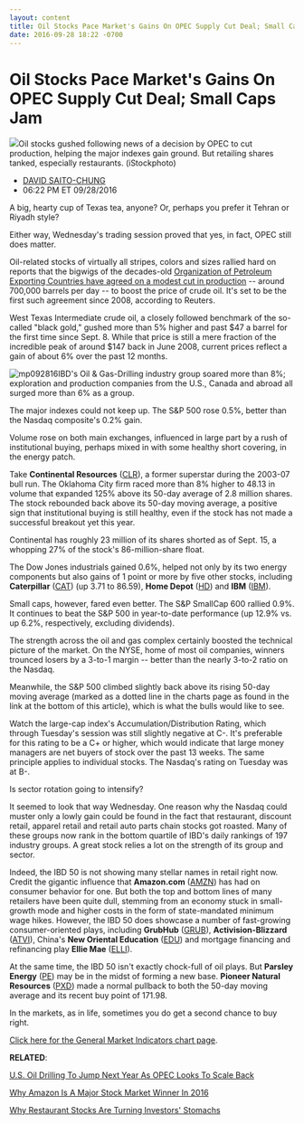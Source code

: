 ```yaml
---
layout: content
title: Oil Stocks Pace Market's Gains On OPEC Supply Cut Deal; Small Caps Jam
date: 2016-09-28 18:22 -0700
---
```



Oil Stocks Pace Market's Gains On OPEC Supply Cut Deal; Small Caps Jam
=======================================================================


![](https://www.investors.com/wp-content/uploads/2016/09/BIGPIC-092816-iStock.jpg)Oil stocks gushed following news of a decision by OPEC to cut production, helping the major indexes gain ground. But retailing shares tanked, especially restaurants. (iStockphoto)




* [DAVID SAITO-CHUNG](https://www.investors.com/author/chungd/ "Posts by DAVID SAITO-CHUNG")
* 06:22 PM ET 09/28/2016




A big, hearty cup of Texas tea, anyone? Or, perhaps you prefer it Tehran or Riyadh style?


Either way, Wednesday's trading session proved that yes, in fact, OPEC still does matter.


Oil-related stocks of virtually all stripes, colors and sizes rallied hard on reports that the bigwigs of the decades-old [Organization of Petroleum Exporting Countries have agreed on a modest cut in production](https://www.investors.com/news/no-cut-seen-in-algiers-but-saudi-arabia-ok-with-conditions-for-iran/) -- around 700,000 barrels per day -- to boost the price of crude oil. It's set to be the first such agreement since 2008, according to Reuters.


West Texas Intermediate crude oil, a closely followed benchmark of the so-called "black gold," gushed more than 5% higher and past $47 a barrel for the first time since Sept. 8. While that price is still a mere fraction of the incredible peak of around $147 back in June 2008, current prices reflect a gain of about 6% over the past 12 months.


![mp092816](https://www.investors.com/wp-content/uploads/2016/09/MP092816-185x300.jpg)IBD's Oil & Gas-Drilling industry group soared more than 8%; exploration and production companies from the U.S., Canada and abroad all surged more than 6% as a group.


The major indexes could not keep up. The S&P 500 rose 0.5%, better than the Nasdaq composite's 0.2% gain.


Volume rose on both main exchanges, influenced in large part by a rush of institutional buying, perhaps mixed in with some healthy short covering, in the energy patch.


Take **Continental Resources** ([CLR](https://research.investors.com/quote.aspx?symbol=CLR)), a former superstar during the 2003-07 bull run. The Oklahoma City firm raced more than 8% higher to 48.13 in volume that expanded 125% above its 50-day average of 2.8 million shares. The stock rebounded back above its 50-day moving average, a positive sign that institutional buying is still healthy, even if the stock has not made a successful breakout yet this year.


Continental has roughly 23 million of its shares shorted as of Sept. 15, a whopping 27% of the stock's 86-million-share float.


The Dow Jones industrials gained 0.6%, helped not only by its two energy components but also gains of 1 point or more by five other stocks, including **Caterpillar** ([CAT](https://research.investors.com/quote.aspx?symbol=CAT)) (up 3.71 to 86.59), **Home Depot** ([HD](https://research.investors.com/quote.aspx?symbol=HD)) and **IBM** ([IBM](https://research.investors.com/quote.aspx?symbol=IBM)).


Small caps, however, fared even better. The S&P SmallCap 600 rallied 0.9%. It continues to beat the S&P 500 in year-to-date performance (up 12.9% vs. up 6.2%, respectively, excluding dividends).


The strength across the oil and gas complex certainly boosted the technical picture of the market. On the NYSE, home of most oil companies, winners trounced losers by a 3-to-1 margin -- better than the nearly 3-to-2 ratio on the Nasdaq.


Meanwhile, the S&P 500 climbed slightly back above its rising 50-day moving average (marked as a dotted line in the charts page as found in the link at the bottom of this article), which is what the bulls would like to see.


Watch the large-cap index's Accumulation/Distribution Rating, which through Tuesday's session was still slightly negative at C-. It's preferable for this rating to be a C+ or higher, which would indicate that large money managers are net buyers of stock over the past 13 weeks. The same principle applies to individual stocks. The Nasdaq's rating on Tuesday was at B-.


Is sector rotation going to intensify?


It seemed to look that way Wednesday. One reason why the Nasdaq could muster only a lowly gain could be found in the fact that restaurant, discount retail, apparel retail and retail auto parts chain stocks got roasted. Many of these groups now rank in the bottom quartile of IBD's daily rankings of 197 industry groups. A great stock relies a lot on the strength of its group and sector.


Indeed, the IBD 50 is not showing many stellar names in retail right now. Credit the gigantic influence that **Amazon.com** ([AMZN](https://research.investors.com/quote.aspx?symbol=AMZN)) has had on consumer behavior for one. But both the top and bottom lines of many retailers have been quite dull, stemming from an economy stuck in small-growth mode and higher costs in the form of state-mandated minimum wage hikes. However, the IBD 50 does showcase a number of fast-growing consumer-oriented plays, including **GrubHub** ([GRUB](https://research.investors.com/quote.aspx?symbol=GRUB)), **Activision-Blizzard** ([ATVI](https://research.investors.com/quote.aspx?symbol=ATVI)), China's **New Oriental Education** ([EDU](https://research.investors.com/quote.aspx?symbol=EDU)) and mortgage financing and refinancing play **Ellie Mae** ([ELLI](https://research.investors.com/quote.aspx?symbol=ELLI)).


At the same time, the IBD 50 isn't exactly chock-full of oil plays. But **Parsley Energy** ([PE](https://research.investors.com/quote.aspx?symbol=PE)) may be in the midst of forming a new base. **Pioneer Natural Resources** ([PXD](https://research.investors.com/quote.aspx?symbol=PXD)) made a normal pullback to both the 50-day moving average and its recent buy point of 171.98.


In the markets, as in life, sometimes you do get a second chance to buy right.


[Click here for the General Market Indicators chart page](https://www.investors.com/wp-content/uploads/2016/09/IBD2809152722GMI.pdf).


**RELATED**:


[U.S. Oil Drilling To Jump Next Year As OPEC Looks To Scale Back](https://www.investors.com/news/u-s-rig-counts-to-rise-in-2017-while-opec-scales-back-output/)


[Why Amazon Is A Major Stock Market Winner In 2016](https://www.investors.com/market-trend/stock-market-today/stocks-up-alibaba-rallies-again-why-amazon-com-continues-to-lead/)


[Why Restaurant Stocks Are Turning Investors' Stomachs](https://www.investors.com/research/ibd-industry-themes/upcoming-fast-food-same-store-sales-seen-flat-to-slightly-negative/)




